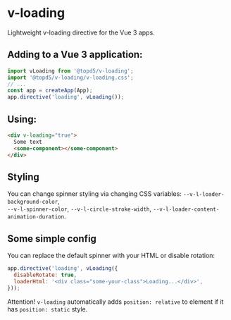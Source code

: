# v-loading
Lightweight v-loading directive for the Vue 3 apps.

## Adding to a Vue 3 application:
```js
import vLoading from '@topd5/v-loading';
import '@topd5/v-loading/v-loading.css';
// ...
const app = createApp(App);
app.directive('loading', vLoading());
```
## Using:
```html
<div v-loading="true">
  Some text
  <some-component></some-component>
</div>
```
## Styling
You can change spinner styling via changing CSS variables:
`--v-l-loader-background-color`,  
`--v-l-spinner-color`,
`--v-l-circle-stroke-width`,
`--v-l-loader-content-animation-duration`.

## Some simple config
You can replace the default spinner with your HTML or disable rotation:
```js
app.directive('loading', vLoading({
  disableRotate: true,
  loaderHtml: '<div class="some-your-class">Loading...</div>',
}));
```

Attention! `v-loading` automatically adds `position: relative` to element if it has `position: static` style.